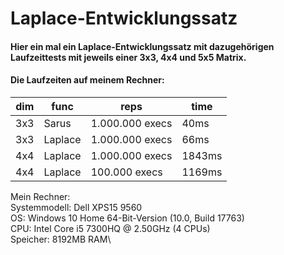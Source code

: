 # Laplace-Entwicklungssatz
#### Hier ein mal ein Laplace-Entwicklungssatz mit dazugehörigen Laufzeittests mit jeweils einer 3x3, 4x4 und 5x5 Matrix.<p/>
#### Die Laufzeiten auf meinem Rechner:<br/>
  
| dim | func        | reps            | time    |
|-----|-------------|-----------------|---------|
| 3x3 |       Sarus | 1.000.000 execs |    40ms |
| 3x3 |     Laplace | 1.000.000 execs |    66ms |
| 4x4 |     Laplace | 1.000.000 execs |  1843ms |
| 4x4 |     Laplace |   100.000 execs |  1169ms |



Mein Rechner:\
  Systemmodell: Dell XPS15 9560\
  OS: Windows 10 Home 64-Bit-Version (10.0, Build 17763)\
  CPU: Intel Core i5 7300HQ @ 2.50GHz (4 CPUs)\
  Speicher: 8192MB RAM\
  
